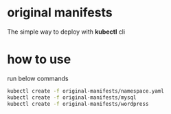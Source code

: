 # original manifests

The simple way to deploy with **kubectl** cli

# how to use

run below commands
```sh
kubectl create -f original-manifests/namespace.yaml
kubectl create -f original-manifests/mysql
kubectl create -f original-manifests/wordpress
```
